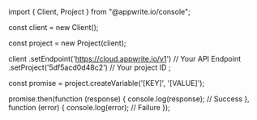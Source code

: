 import { Client, Project } from "@appwrite.io/console";

const client = new Client();

const project = new Project(client);

client
    .setEndpoint('https://cloud.appwrite.io/v1') // Your API Endpoint
    .setProject('5df5acd0d48c2') // Your project ID
;

const promise = project.createVariable('[KEY]', '[VALUE]');

promise.then(function (response) {
    console.log(response); // Success
}, function (error) {
    console.log(error); // Failure
});